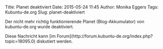 Title: Planet deaktiviert
Date: 2015-05-24 11:45
Author: Monika Eggers
Tags: Kubuntu-de.org
Slug: planet-deaktiviert

Der nicht mehr richtig funktionierende Planet (Blog-Akkumulator) von
kubuntu-de.org wurde deaktiviert.

</p>
Diese Nachricht kann [im
Forum](http://forum.kubuntu-de.org/index.php?topic=18095.0) diskutiert
werden.

</p>

